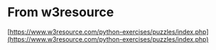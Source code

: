 # From w3resource
[https://www.w3resource.com/python-exercises/puzzles/index.php](https://www.w3resource.com/python-exercises/puzzles/index.php)
